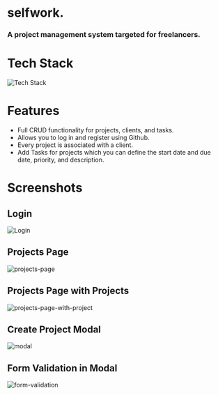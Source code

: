 # selfwork. 
### A project management system targeted for freelancers.
# Tech Stack
![Tech Stack](https://user-images.githubusercontent.com/70309225/182041078-2d02c59a-87a6-48af-8b67-7493a7a3d74d.png)

# Features
- Full CRUD functionality for projects, clients, and tasks.
- Allows you to log in and register using Github.
- Every project is associated with a client.
- Add Tasks for projects which you can define the start date and due date, priority, and description.

# Screenshots
## Login
![Login](https://user-images.githubusercontent.com/70309225/182730168-a7594bc9-a9d1-4c69-93bc-5cffbb425ad9.PNG)
## Projects Page
![projects-page](https://user-images.githubusercontent.com/70309225/182730217-b7f123dd-d704-436c-a7a5-7a4bda8f947a.PNG)
## Projects Page with Projects
![projects-page-with-project](https://user-images.githubusercontent.com/70309225/182730249-58a2bf65-6ef7-4b32-ab6b-844631e00ebd.PNG)
## Create Project Modal
![modal](https://user-images.githubusercontent.com/70309225/182730274-0724d3ba-5a36-4f4b-8a82-241e72051f7f.PNG)
## Form Validation in Modal
![form-validation](https://user-images.githubusercontent.com/70309225/182730327-d4002e7c-f9f4-4ef4-aec3-eb2694c6bd77.PNG)
